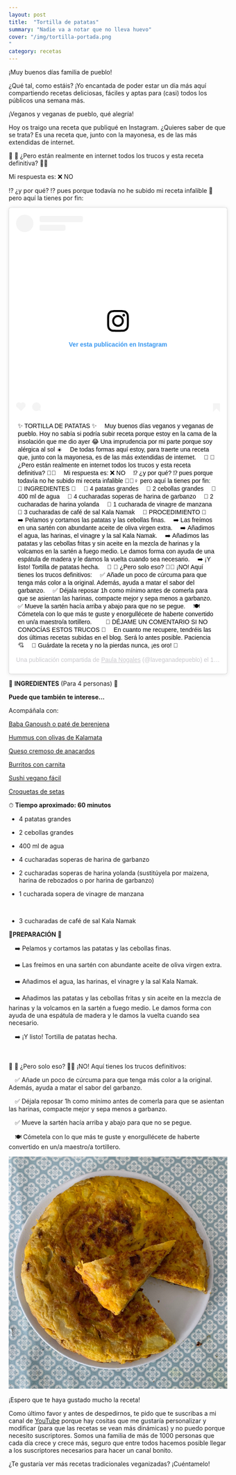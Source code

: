 ```yaml
---
layout: post 
title:  "Tortilla de patatas"
summary: "Nadie va a notar que no lleva huevo"
cover: "/img/tortilla-portada.png
"
category: recetas
---
```



¡Muy buenos días familia de pueblo!


¿Qué tal, como estáis? ¡Yo encantada de poder estar un día más aquí compartiendo recetas deliciosas, fáciles y aptas para (casi) todos los públicos una semana más. 


¡Veganos y veganas de pueblo, qué alegría! 



Hoy os traigo una receta que publiqué en Instagram. ¿Quieres saber de que se trata?  Es una receta que, junto con la mayonesa, es de las más extendidas de internet.
⠀


🤔 💭 ¿Pero están realmente en internet todos los trucos y esta receta definitiva? 🤔💭
⠀


Mi respuesta es: ❌ NO ⠀



⁉️ ¿y por qué? ⁉️ pues porque todavía no he subido mi receta infalible 🙅 pero aquí la tienes por fin:




<blockquote class="instagram-media" data-instgrm-captioned data-instgrm-permalink="https://www.instagram.com/p/B1V_fTyoH-S/" data-instgrm-version="12" style=" background:#FFF; border:0; border-radius:3px; box-shadow:0 0 1px 0 rgba(0,0,0,0.5),0 1px 10px 0 rgba(0,0,0,0.15); margin: 1px; max-width:540px; min-width:326px; padding:0; width:99.375%; width:-webkit-calc(100% - 2px); width:calc(100% - 2px);"><div style="padding:16px;"> <a href="https://www.instagram.com/p/B1V_fTyoH-S/" style=" background:#FFFFFF; line-height:0; padding:0 0; text-align:center; text-decoration:none; width:100%;" target="_blank"> <div style=" display: flex; flex-direction: row; align-items: center;"> <div style="background-color: #F4F4F4; border-radius: 50%; flex-grow: 0; height: 40px; margin-right: 14px; width: 40px;"></div> <div style="display: flex; flex-direction: column; flex-grow: 1; justify-content: center;"> <div style=" background-color: #F4F4F4; border-radius: 4px; flex-grow: 0; height: 14px; margin-bottom: 6px; width: 100px;"></div> <div style=" background-color: #F4F4F4; border-radius: 4px; flex-grow: 0; height: 14px; width: 60px;"></div></div></div><div style="padding: 19% 0;"></div> <div style="display:block; height:50px; margin:0 auto 12px; width:50px;"><svg width="50px" height="50px" viewBox="0 0 60 60" version="1.1" xmlns="https://www.w3.org/2000/svg" xmlns:xlink="https://www.w3.org/1999/xlink"><g stroke="none" stroke-width="1" fill="none" fill-rule="evenodd"><g transform="translate(-511.000000, -20.000000)" fill="#000000"><g><path d="M556.869,30.41 C554.814,30.41 553.148,32.076 553.148,34.131 C553.148,36.186 554.814,37.852 556.869,37.852 C558.924,37.852 560.59,36.186 560.59,34.131 C560.59,32.076 558.924,30.41 556.869,30.41 M541,60.657 C535.114,60.657 530.342,55.887 530.342,50 C530.342,44.114 535.114,39.342 541,39.342 C546.887,39.342 551.658,44.114 551.658,50 C551.658,55.887 546.887,60.657 541,60.657 M541,33.886 C532.1,33.886 524.886,41.1 524.886,50 C524.886,58.899 532.1,66.113 541,66.113 C549.9,66.113 557.115,58.899 557.115,50 C557.115,41.1 549.9,33.886 541,33.886 M565.378,62.101 C565.244,65.022 564.756,66.606 564.346,67.663 C563.803,69.06 563.154,70.057 562.106,71.106 C561.058,72.155 560.06,72.803 558.662,73.347 C557.607,73.757 556.021,74.244 553.102,74.378 C549.944,74.521 548.997,74.552 541,74.552 C533.003,74.552 532.056,74.521 528.898,74.378 C525.979,74.244 524.393,73.757 523.338,73.347 C521.94,72.803 520.942,72.155 519.894,71.106 C518.846,70.057 518.197,69.06 517.654,67.663 C517.244,66.606 516.755,65.022 516.623,62.101 C516.479,58.943 516.448,57.996 516.448,50 C516.448,42.003 516.479,41.056 516.623,37.899 C516.755,34.978 517.244,33.391 517.654,32.338 C518.197,30.938 518.846,29.942 519.894,28.894 C520.942,27.846 521.94,27.196 523.338,26.654 C524.393,26.244 525.979,25.756 528.898,25.623 C532.057,25.479 533.004,25.448 541,25.448 C548.997,25.448 549.943,25.479 553.102,25.623 C556.021,25.756 557.607,26.244 558.662,26.654 C560.06,27.196 561.058,27.846 562.106,28.894 C563.154,29.942 563.803,30.938 564.346,32.338 C564.756,33.391 565.244,34.978 565.378,37.899 C565.522,41.056 565.552,42.003 565.552,50 C565.552,57.996 565.522,58.943 565.378,62.101 M570.82,37.631 C570.674,34.438 570.167,32.258 569.425,30.349 C568.659,28.377 567.633,26.702 565.965,25.035 C564.297,23.368 562.623,22.342 560.652,21.575 C558.743,20.834 556.562,20.326 553.369,20.18 C550.169,20.033 549.148,20 541,20 C532.853,20 531.831,20.033 528.631,20.18 C525.438,20.326 523.257,20.834 521.349,21.575 C519.376,22.342 517.703,23.368 516.035,25.035 C514.368,26.702 513.342,28.377 512.574,30.349 C511.834,32.258 511.326,34.438 511.181,37.631 C511.035,40.831 511,41.851 511,50 C511,58.147 511.035,59.17 511.181,62.369 C511.326,65.562 511.834,67.743 512.574,69.651 C513.342,71.625 514.368,73.296 516.035,74.965 C517.703,76.634 519.376,77.658 521.349,78.425 C523.257,79.167 525.438,79.673 528.631,79.82 C531.831,79.965 532.853,80.001 541,80.001 C549.148,80.001 550.169,79.965 553.369,79.82 C556.562,79.673 558.743,79.167 560.652,78.425 C562.623,77.658 564.297,76.634 565.965,74.965 C567.633,73.296 568.659,71.625 569.425,69.651 C570.167,67.743 570.674,65.562 570.82,62.369 C570.966,59.17 571,58.147 571,50 C571,41.851 570.966,40.831 570.82,37.631"></path></g></g></g></svg></div><div style="padding-top: 8px;"> <div style=" color:#3897f0; font-family:Arial,sans-serif; font-size:14px; font-style:normal; font-weight:550; line-height:18px;"> Ver esta publicación en Instagram</div></div><div style="padding: 12.5% 0;"></div> <div style="display: flex; flex-direction: row; margin-bottom: 14px; align-items: center;"><div> <div style="background-color: #F4F4F4; border-radius: 50%; height: 12.5px; width: 12.5px; transform: translateX(0px) translateY(7px);"></div> <div style="background-color: #F4F4F4; height: 12.5px; transform: rotate(-45deg) translateX(3px) translateY(1px); width: 12.5px; flex-grow: 0; margin-right: 14px; margin-left: 2px;"></div> <div style="background-color: #F4F4F4; border-radius: 50%; height: 12.5px; width: 12.5px; transform: translateX(9px) translateY(-18px);"></div></div><div style="margin-left: 8px;"> <div style=" background-color: #F4F4F4; border-radius: 50%; flex-grow: 0; height: 20px; width: 20px;"></div> <div style=" width: 0; height: 0; border-top: 2px solid transparent; border-left: 6px solid #f4f4f4; border-bottom: 2px solid transparent; transform: translateX(16px) translateY(-4px) rotate(30deg)"></div></div><div style="margin-left: auto;"> <div style=" width: 0px; border-top: 8px solid #F4F4F4; border-right: 8px solid transparent; transform: translateY(16px);"></div> <div style=" background-color: #F4F4F4; flex-grow: 0; height: 12px; width: 16px; transform: translateY(-4px);"></div> <div style=" width: 0; height: 0; border-top: 8px solid #F4F4F4; border-left: 8px solid transparent; transform: translateY(-4px) translateX(8px);"></div></div></div></a> <p style=" margin:8px 0 0 0; padding:0 4px;"> <a href="https://www.instagram.com/p/B1V_fTyoH-S/" style=" color:#000; font-family:Arial,sans-serif; font-size:14px; font-style:normal; font-weight:normal; line-height:17px; text-decoration:none; word-wrap:break-word;" target="_blank">✨ TORTILLA DE PATATAS ✨ ⠀ Muy buenos días veganos y veganas de pueblo. Hoy no sabía si podría subir receta porque estoy en la cama de la insolación que me dio ayer 😂 Una imprudencia por mi parte porque soy alérgica al sol ☀️ ⠀ De todas formas aquí estoy, para traerte una receta que, junto con la mayonesa, es de las más extendidas de internet. ⠀ 🤔 💭 ¿Pero están realmente en internet todos los trucos y esta receta definitiva? 🤔💭 ⠀ Mi respuesta es: ❌ NO ⠀ ⁉️ ¿y por qué? ⁉️ pues porque todavía no he subido mi receta infalible 🙅🏻‍♀️ pero aquí la tienes por fin: ⠀ 🍴 INGREDIENTES 🍴 ⠀ 🥔 4 patatas grandes ⠀ 🥔 2 cebollas grandes ⠀ 🥔 400 ml de agua ⠀ 🥔 4 cucharadas soperas de harina de garbanzo ⠀ 🥔 2 cucharadas de harina yolanda ⠀ 🥔 1 cucharada de vinagre de manzana ⠀ 🥔 3 cucharadas de café de sal Kala Namak ⠀ 🥣 PROCEDIMIENTO 🥣 ⠀ ➡️ Pelamos y cortamos las patatas y las cebollas finas. ⠀ ➡️ Las freímos en una sartén con abundante aceite de oliva virgen extra. ⠀ ➡️ Añadimos el agua, las harinas, el vinagre y la sal Kala Namak. ⠀ ➡️ Añadimos las patatas y las cebollas fritas y sin aceite en la mezcla de harinas y la volcamos en la sartén a fuego medio. Le damos forma con ayuda de una espátula de madera y le damos la vuelta cuando sea necesario. ⠀ ➡️ ¡Y listo! Tortilla de patatas hecha. ⠀ 🤔 💭 ¿Pero solo eso? 🤔💭 ¡NO! Aquí tienes los trucos definitivos: ⠀ ✅ Añade un poco de cúrcuma para que tenga más color a la original. Además, ayuda a matar el sabor del garbanzo. ⠀ ✅ Déjala reposar 1h como mínimo antes de comerla para que se asientan las harinas, compacte mejor y sepa menos a garbanzo. ⠀ ✅ Mueve la sartén hacía arriba y abajo para que no se pegue. ⠀ 🍽 Cómetela con lo que más te guste y enorgullécete de haberte convertido en un/a maestro/a tortillero. ⠀ ⠀ 💞 DÉJAME UN COMENTARIO SI NO CONOCÍAS ESTOS TRUCOS 💞 ⠀ En cuanto me recupere, tendréis las dos últimas recetas subidas en el blog. Será lo antes posible. Paciencia 💘 ⠀ 🔗 Guárdate la receta y no la pierdas nunca, ¡es oro! 🔗</a></p> <p style=" color:#c9c8cd; font-family:Arial,sans-serif; font-size:14px; line-height:17px; margin-bottom:0; margin-top:8px; overflow:hidden; padding:8px 0 7px; text-align:center; text-overflow:ellipsis; white-space:nowrap;">Una publicación compartida de <a href="https://www.instagram.com/laveganadepueblo/" style=" color:#c9c8cd; font-family:Arial,sans-serif; font-size:14px; font-style:normal; font-weight:normal; line-height:17px;" target="_blank"> Paula Nogales</a> (@laveganadepueblo) el <time style=" font-family:Arial,sans-serif; font-size:14px; line-height:17px;" datetime="2019-08-19T11:18:58+00:00">19 Ago, 2019 a las 4:18 PDT</time></p></div></blockquote> <script async src="//www.instagram.com/embed.js"></script>




🍴 **INGREDIENTES** (Para 4 personas) 🍴 ⠀

**Puede que también te interese...**


Acompáñala con:


[Baba Ganoush o paté de berenjena](https://laveganadepueblo.com/recetas/2019/06/11/Baba-Ghanoush-o-pate-de-berenjena/)

[Hummus con olivas de Kalamata](https://laveganadepueblo.com/recetas/2019/06/27/hummus-con-olivas-de-kalamata/)

[Queso cremoso de anacardos](https://laveganadepueblo.com/recetas/2019/07/09/Queso-de-anarcardos/)

[Burritos con carnita](https://laveganadepueblo.com/recetas/2019/06/19/Burritos-con-carnita-vegana/)

[Sushi vegano fácil](https://laveganadepueblo.com/recetas/2019/06/13/Sushi-vegano/)

[Croquetas de setas](https://laveganadepueblo.com/recetas/2019/06/15/croquetas-de-setas/)



 ⏱ **Tiempo aproximado: 60 minutos**





- 4 patatas grandes
⠀

- 2 cebollas grandes
⠀

- 400 ml de agua
⠀

- 4 cucharadas soperas de harina de garbanzo
⠀

- 2 cucharadas soperas de harina yolanda (sustitúyela por maizena, harina de rebozados o por harina de garbanzo)
⠀

- 1 cucharada sopera de vinagre de manzana

⠀
- 3 cucharadas de café de sal Kala Namak



🥣**PREPARACIÓN** 🥣


⠀
➡️ Pelamos y cortamos las patatas y las cebollas finas.


⠀
➡️ Las freímos en una sartén con abundante aceite de oliva virgen extra.


⠀
➡️ Añadimos el agua, las harinas, el vinagre y la sal Kala Namak.


⠀
➡️ Añadimos las patatas y las cebollas fritas y sin aceite en la mezcla de harinas y la volcamos en la sartén a fuego medio. Le damos forma con ayuda de una espátula de madera y le damos la vuelta cuando sea necesario.


⠀
➡️ ¡Y listo! Tortilla de patatas hecha.

⠀

🤔 💭 ¿Pero solo eso? 🤔💭 ¡NO! Aquí tienes los trucos definitivos:


⠀
✅ Añade un poco de cúrcuma para que tenga más color a la original. Además, ayuda a matar el sabor del garbanzo.


⠀
✅ Déjala reposar 1h como mínimo antes de comerla para que se asientan las harinas, compacte mejor y sepa menos a garbanzo.


⠀
✅ Mueve la sartén hacía arriba y abajo para que no se pegue.



⠀
🍽 Cómetela con lo que más te guste y enorgullécete de haberte convertido en un/a maestro/a tortillero. ⠀




![](/img/tortilla.jpg)






¡Espero que te haya gustado mucho la receta!









Como último favor  y antes de despedirnos, te pido que te suscribas a mi canal de [YouTube](https://www.youtube.com/channel/UCpwpKnkPezvXFnVyzCWadIQ) porque hay cositas que me gustaría personalizar y modificar (para que las recetas se vean más dinámicas) y no puedo porque necesito suscriptores. Somos una familia de más de 1000 personas que cada día crece y crece más, seguro que entre todos hacemos posible llegar a los suscriptores necesarios para hacer un canal bonito.





¿Te gustaría ver más recetas tradicionales veganizadas? ¡Cuéntamelo!

